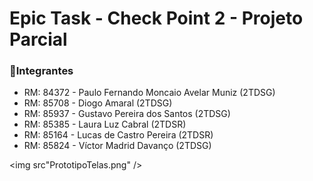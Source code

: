 # Epic Task - Check Point 2 - Projeto Parcial

### 💫Integrantes

- RM: 84372 - Paulo Fernando Moncaio Avelar Muniz (2TDSG)
- RM: 85708 - Diogo Amaral (2TDSG)
- RM: 85937 - Gustavo Pereira dos Santos (2TDSG)
- RM: 85385 - Laura Luz Cabral (2TDSR)
- RM: 85164 - Lucas de Castro Pereira (2TDSR)
- RM: 85824 - Víctor Madrid Davanço (2TDSG)

<img src"PrototipoTelas.png" />
